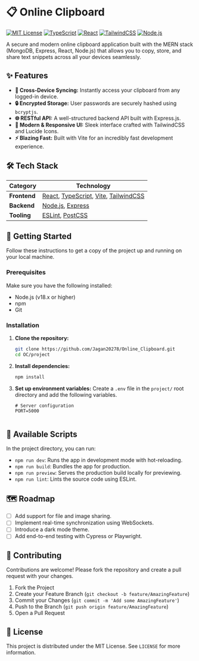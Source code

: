 # 📋 Online Clipboard

[![MIT License](https://img.shields.io/badge/License-MIT-green.svg)](https://choosealicense.com/licenses/mit/)
[![TypeScript](https://img.shields.io/badge/typescript-%23007ACC.svg?style=for-the-badge&logo=typescript&logoColor=white)](https://www.typescriptlang.org/)
[![React](https://img.shields.io/badge/react-%2320232a.svg?style=for-the-badge&logo=react&logoColor=%2361DAFB)](https://reactjs.org/)
[![TailwindCSS](https://img.shields.io/badge/tailwindcss-%2338B2AC.svg?style=for-the-badge&logo=tailwind-css&logoColor=white)](https://tailwindcss.com/)
[![Node.js](https://img.shields.io/badge/node.js-6DA55F?style=for-the-badge&logo=node.js&logoColor=white)](https://nodejs.org/)

A secure and modern online clipboard application built with the MERN stack (MongoDB, Express, React, Node.js) that allows you to copy, store, and share text snippets across all your devices seamlessly.



## ✨ Features

* **🔄 Cross-Device Syncing:** Instantly access your clipboard from any logged-in device.
* **🔒 Encrypted Storage:** User passwords are securely hashed using `bcryptjs`.
* **🌐 RESTful API:** A well-structured backend API built with Express.js.
* **🎨 Modern & Responsive UI:** Sleek interface crafted with TailwindCSS and Lucide Icons.
* **⚡ Blazing Fast:** Built with Vite for an incredibly fast development experience.

## 🛠️ Tech Stack

| Category      | Technology                                                                                                   |
|---------------|--------------------------------------------------------------------------------------------------------------|
| **Frontend** | [React](https://reactjs.org/), [TypeScript](https://www.typescriptlang.org/), [Vite](https://vitejs.dev/), [TailwindCSS](https://tailwindcss.com/) |
| **Backend** | [Node.js](https://nodejs.org/), [Express](https://expressjs.com/)                                             |                                               |     |
| **Tooling** | [ESLint](https://eslint.org/), [PostCSS](https://postcss.org/)                                                  |

## 🚀 Getting Started

Follow these instructions to get a copy of the project up and running on your local machine.

### Prerequisites

Make sure you have the following installed:
* Node.js (v18.x or higher)
* npm 
* Git

### Installation

1.  **Clone the repository:**
    ```sh
    git clone https://github.com/Jagan20278/Online_Clipboard.git
    cd OC/project
    ```

2.  **Install dependencies:**
    ```sh
    npm install
    ```

3.  **Set up environment variables:**
    Create a `.env` file in the `project/` root directory and add the following variables.
    ```env
    # Server configuration
    PORT=5000


## 📜 Available Scripts

In the project directory, you can run:

* `npm run dev`: Runs the app in development mode with hot-reloading.
* `npm run build`: Bundles the app for production.
* `npm run preview`: Serves the production build locally for previewing.
* `npm run lint`: Lints the source code using ESLint.

## 🗺️ Roadmap

-   [ ] Add support for file and image sharing.
-   [ ] Implement real-time synchronization using WebSockets.
-   [ ] Introduce a dark mode theme.
-   [ ] Add end-to-end testing with Cypress or Playwright.

## 🤝 Contributing

Contributions are welcome! Please fork the repository and create a pull request with your changes.

1.  Fork the Project
2.  Create your Feature Branch (`git checkout -b feature/AmazingFeature`)
3.  Commit your Changes (`git commit -m 'Add some AmazingFeature'`)
4.  Push to the Branch (`git push origin feature/AmazingFeature`)
5.  Open a Pull Request

## 📄 License

This project is distributed under the MIT License. See `LICENSE` for more information.
